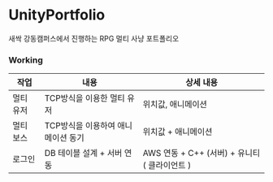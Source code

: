 # UnityPortfolio
새싹 강동캠퍼스에서 진행하는 RPG 멀티 사냥 포트폴리오 

### Working
| 작업 | 내용 | 상세 내용 |
|-----|-----------|-----------|
| 멀티 유저 | TCP방식을 이용한 멀티 유저 | 위치값, 애니메이션 |
| 멀티 보스 | TCP방식을 이용하여 애니메이션 동기 | 위치값 + 애니메이션 |
| 로그인  | DB 테이블 설계 + 서버 연동 | AWS 연동 + C++ (서버) + 유니티 ( 클라이언트 ) |
